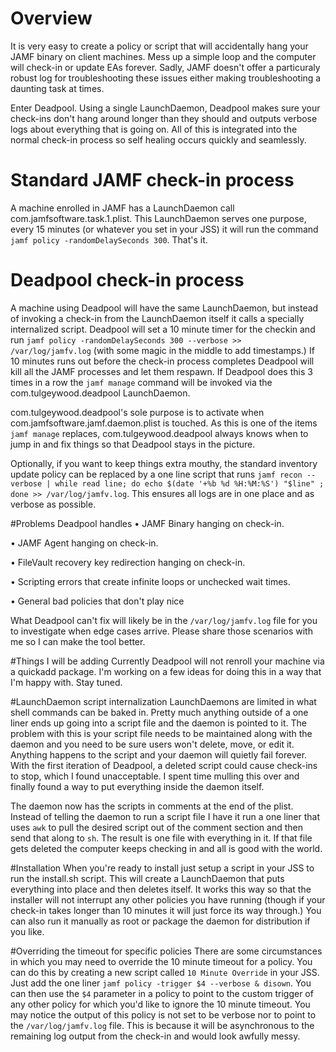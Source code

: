 # Overview

It is very easy to create a policy or script that will accidentally hang your JAMF binary on client machines. Mess up a simple loop and the computer will check-in or update EAs forever. Sadly, JAMF doesn't offer a particuraly robust log for troubleshooting these issues either making troubleshooting a daunting task at times.

Enter Deadpool. Using a single LaunchDaemon, Deadpool makes sure your check-ins don't hang around longer than they should and outputs verbose logs about everything that is going on. All of this is integrated into the normal check-in process so self healing occurs quickly and seamlessly.

# Standard JAMF check-in process
A machine enrolled in JAMF has a LaunchDaemon call com.jamfsoftware.task.1.plist. This LaunchDaemon serves one purpose, every 15 minutes (or whatever you set in your JSS) it will run the command `jamf policy -randomDelaySeconds 300`. That's it.

# Deadpool check-in process
A machine using Deadpool will have the same LaunchDaemon, but instead of invoking a check-in from the LaunchDaemon itself it calls a specially internalized script. Deadpool will set a 10 minute timer for the checkin and run `jamf policy -randomDelaySeconds 300 --verbose >> /var/log/jamfv.log` (with some magic in the middle to add timestamps.) If 10 minutes runs out before the check-in process completes Deadpool will kill all the JAMF processes and let them respawn. If Deadpool does this 3 times in a row the `jamf manage` command will be invoked via the com.tulgeywood.deadpool LaunchDaemon. 

com.tulgeywood.deadpool's sole purpose is to activate when com.jamfsoftware.jamf.daemon.plist is touched. As this is one of the items `jamf manage` replaces, com.tulgeywood.deadpool always knows when to jump in and fix things so that Deadpool stays in the picture.

Optionally, if you want to keep things extra mouthy, the standard inventory update policy can be replaced by a one line script that runs `jamf recon --verbose | while read line; do echo $(date '+%b %d %H:%M:%S') "$line" ; done >> /var/log/jamfv.log`. This ensures all logs are in one place and as verbose as possible.

#Problems Deadpool handles
• JAMF Binary hanging on check-in.

• JAMF Agent hanging on check-in.

• FileVault recovery key redirection hanging on check-in.

• Scripting errors that create infinite loops or unchecked wait times.

• General bad policies that don't play nice

What Deadpool can't fix will likely be in the `/var/log/jamfv.log` file for you to investigate when edge cases arrive. Please share those scenarios with me so I can make the tool better.

#Things I will be adding
Currently Deadpool will not renroll your machine via a quickadd package. I'm working on a few ideas for doing this in a way that I'm happy with. Stay tuned.

#LaunchDaemon script internalization
LaunchDaemons are limited in what shell commands can be baked in. Pretty much anything outside of a one liner ends up going into a script file and the daemon is pointed to it. The problem with this is your script file needs to be maintained along with the daemon and you need to be sure users won't delete, move, or edit it. Anything happens to the script and your daemon will quietly fail forever. With the first iteration of Deadpool, a deleted script could cause check-ins to stop, which I found unacceptable. I spent time mulling this over and finally found a way to put everything inside the daemon itself.

The daemon now has the scripts in comments at the end of the plist. Instead of telling the daemon to run a script file I have it run a one liner that uses `awk` to pull the desired script out of the comment section and then send that along to `sh`. The result is one file with everything in it. If that file gets deleted the computer keeps checking in and all is good with the world.

#Installation
When you're ready to install just setup a script in your JSS to run the install.sh script. This will create a LaunchDaemon that puts everything into place and then deletes itself. It works this way so that the installer will not interrupt any other policies you have running (though if your check-in takes longer than 10 minutes it will just force its way through.) You can also run it manually as root or package the daemon for distribution if you like.

#Overriding the timeout for specific policies
There are some circumstances in which you may need to override the 10 minute timeout for a policy. You can do this by creating a new script called `10 Minute Override` in your JSS. Just add the one liner `jamf policy -trigger $4 --verbose & disown`. You can then use the `$4` parameter in a policy to point to the custom trigger of any other policy for which you'd like to ignore the 10 minute timeout. You may notice the output of this policy is not set to be verbose nor to point to the `/var/log/jamfv.log` file. This is because it will be asynchronous to the remaining log output from the check-in and would look awfully messy.
